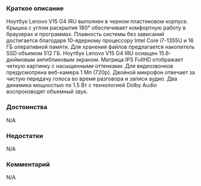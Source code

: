 ### **Краткое описание**
Ноутбук Lenovo V15 G4 IRU выполнен в черном пластиковом корпусе. Крышка с углом раскрытия 180° обеспечивает комфортную работу в браузерах и программах. Плавность системы без зависаний достигается благодаря 10-ядерному процессору Intel Core i7-1355U и 16 ГБ оперативной памяти. Для хранения файлов предлагается накопитель SSD объемом 512 ГБ.  Ноутбук Lenovo V15 G4 IRU оснащен 15.6-дюймовым антибликовым экраном. Матрица IPS FullHD отображает четкую картинку с насыщенными оттенками. Для видеозвонков предусмотрена веб-камера 1 Мп (720p). Двойной микрофон отвечает за чистую передачу голоса во время разговора и записи аудио. Два динамика мощностью по 1.5 Вт с технологией Dolby Audio воспроизводят объемный звук.

### **Достоинства**
N/A

### **Недостатки**
N/A

### **Комментарий**
N/A
